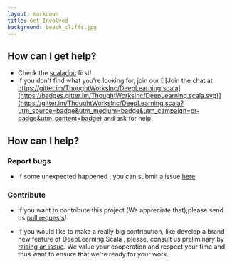 ```yaml
---
layout: markdown
title: Get Involved
background: beach_cliffs.jpg
---
```


## How can I get help?

- Check the [scaladoc](https://javadoc.io/page/com.thoughtworks.deeplearning/unidoc_2.11/latest/com/thoughtworks/deeplearning/package.html) first!
- If you don't find what you're looking for, join our [![Join the chat at https://gitter.im/ThoughtWorksInc/DeepLearning.scala](https://badges.gitter.im/ThoughtWorksInc/DeepLearning.scala.svg)](https://gitter.im/ThoughtWorksInc/DeepLearning.scala?utm_source=badge&utm_medium=badge&utm_campaign=pr-badge&utm_content=badge)
 and ask for help.

## How can I help?

### Report bugs

- If some unexpected happened , you can submit a issue [here](https://github.com/ThoughtWorksInc/DeepLearning.scala/issues)

### Contribute

- If you want to contribute this project (We appreciate that),please send us [pull requests](https://github.com/ThoughtWorksInc/DeepLearning.scala/pulls)!

- If you would like to make a really big contribution, like develop a brand new feature of DeepLearning.Scala , please, consult us preliminary by [raising an issue](https://github.com/ThoughtWorksInc/DeepLearning.scala/issues). We value your cooperation and respect your time and thus want to ensure that we're ready for your work.
